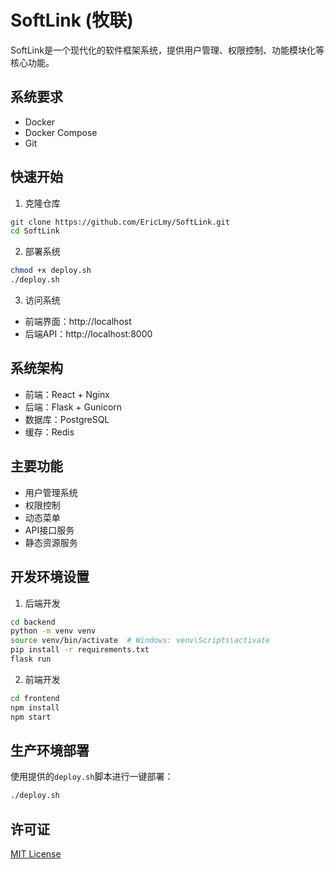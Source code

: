 # SoftLink (牧联)

SoftLink是一个现代化的软件框架系统，提供用户管理、权限控制、功能模块化等核心功能。

## 系统要求

- Docker
- Docker Compose
- Git

## 快速开始

1. 克隆仓库
```bash
git clone https://github.com/EricLmy/SoftLink.git
cd SoftLink
```

2. 部署系统
```bash
chmod +x deploy.sh
./deploy.sh
```

3. 访问系统
- 前端界面：http://localhost
- 后端API：http://localhost:8000

## 系统架构

- 前端：React + Nginx
- 后端：Flask + Gunicorn
- 数据库：PostgreSQL
- 缓存：Redis

## 主要功能

- 用户管理系统
- 权限控制
- 动态菜单
- API接口服务
- 静态资源服务

## 开发环境设置

1. 后端开发
```bash
cd backend
python -m venv venv
source venv/bin/activate  # Windows: venv\Scripts\activate
pip install -r requirements.txt
flask run
```

2. 前端开发
```bash
cd frontend
npm install
npm start
```

## 生产环境部署

使用提供的`deploy.sh`脚本进行一键部署：

```bash
./deploy.sh
```

## 许可证

[MIT License](LICENSE) 